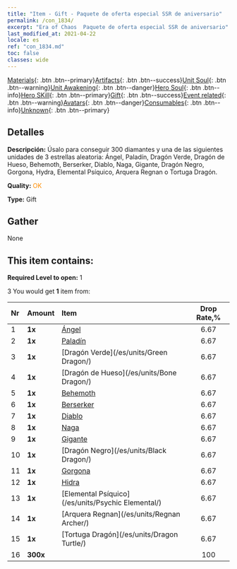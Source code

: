 ```yaml
---
title: "Item - Gift - Paquete de oferta especial SSR de aniversario"
permalink: /con_1834/
excerpt: "Era of Chaos  Paquete de oferta especial SSR de aniversario"
last_modified_at: 2021-04-22
locale: es
ref: "con_1834.md"
toc: false
classes: wide
---
```

 [Materials](/ItemsES/){: .btn .btn--primary}[Artifacts](/ItemsES/Artifacts/){: .btn .btn--success}[Unit Soul](/ItemsES/UnitSoul/){: .btn .btn--warning}[Unit Awakening](/ItemsES/UnitAwakening/){: .btn .btn--danger}[Hero Soul](/ItemsES/HeroSoul/){: .btn .btn--info}[Hero SKill](/ItemsES/HeroSkill/){: .btn .btn--primary}[Gift](/ItemsES/Gift/){: .btn .btn--success}[Event related](/ItemsES/Events/){: .btn .btn--warning}[Avatars](/ItemsES/Avatars/){: .btn .btn--danger}[Consumables](/ItemsES/Consumables/){: .btn .btn--info}[Unknown](/ItemsES/Unknown/){: .btn .btn--primary}

## Detalles
 **Descripción:** Úsalo para conseguir 300 diamantes y una de las siguientes unidades de 3 estrellas aleatoria: Ángel, Paladín, Dragón Verde, Dragón de Hueso, Behemoth, Berserker, Diablo, Naga, Gigante, Dragón Negro, Gorgona, Hydra, Elemental Psíquico, Arquera Regnan o Tortuga Dragón.

 **Quality:** <span style="color: #FF8C00">OK</span>

 **Type:** Gift

## Gather

  None

## This item contains:

 **Required Level to open:** 1

 3 You would get **1** item  from:

  | Nr | Amount |     Item    | Drop Rate,% |
  |:---|:-------|:------------|:---------:|
  | 1 |  **1x** | [Ángel](/es/units/Angel/) | 6.67 | 
  | 2 |  **1x** | [Paladín](/es/units/Paladin/) | 6.67 | 
  | 3 |  **1x** | [Dragón Verde](/es/units/Green Dragon/) | 6.67 | 
  | 4 |  **1x** | [Dragón de Hueso](/es/units/Bone Dragon/) | 6.67 | 
  | 5 |  **1x** | [Behemoth](/es/units/Behemoth/) | 6.67 | 
  | 6 |  **1x** | [Berserker](/es/units/Berserker/) | 6.67 | 
  | 7 |  **1x** | [Diablo](/es/units/Devil/) | 6.67 | 
  | 8 |  **1x** | [Naga](/es/units/Naga/) | 6.67 | 
  | 9 |  **1x** | [Gigante](/es/units/Giant/) | 6.67 | 
  | 10 |  **1x** | [Dragón Negro](/es/units/Black Dragon/) | 6.67 | 
  | 11 |  **1x** | [Gorgona](/es/units/Gorgon/) | 6.67 | 
  | 12 |  **1x** | [Hidra](/es/units/Hydra/) | 6.67 | 
  | 13 |  **1x** | [Elemental Psíquico](/es/units/Psychic Elemental/) | 6.67 | 
  | 14 |  **1x** | [Arquera Regnan](/es/units/Regnan Archer/) | 6.67 | 
  | 15 |  **1x** | [Tortuga Dragón](/es/units/Dragon Turtle/) | 6.67 | 
  | 16 |  **300x** | <i class="fas fa-gem"/> | 100 | 
